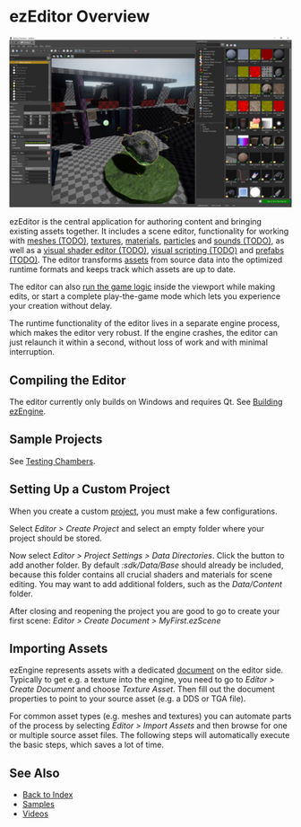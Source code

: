 # ezEditor Overview

<!-- TODO: This page needs a lot more information -->

![ezEditor](media/ezEditor.jpg)

ezEditor is the central application for authoring content and bringing existing assets together. It includes a scene editor, functionality for working with [meshes (TODO)](../graphics/meshes-overview.md), [textures](../graphics/textures-overview.md), [materials](../materials/materials-overview.md), [particles](../effects/particle-effects/particle-effects-overview.md) and [sounds (TODO)](../sound/sound-overview.md), as well as a [visual shader editor (TODO)](../materials/visual-shaders.md), [visual scripting (TODO)](../custom-code/visual-script/visual-script-overview.md) and [prefabs (TODO)](../prefabs/prefabs-overview.md). The editor transforms [assets](../assets/assets-overview.md) from source data into the optimized runtime formats and keeps track which assets are up to date.

The editor can also [run the game logic](run-scene.md) inside the viewport while making edits, or start a complete play-the-game mode which lets you experience your creation without delay.

The runtime functionality of the editor lives in a separate engine process, which makes the editor very robust. If the engine crashes, the editor can just relaunch it within a second, without loss of work and with minimal interruption.

## Compiling the Editor

The editor currently only builds on Windows and requires Qt. See [Building ezEngine](../build/building-ez.md).

## Sample Projects

See [Testing Chambers](../samples/testing-chambers.md).

## Setting Up a Custom Project

When you create a custom [project](../projects/projects-overview.md), you must make a few configurations.

Select *Editor > Create Project* and select an empty folder where your project should be stored.

Now select *Editor > Project Settings > Data Directories*. Click the button to add another folder. By default *:sdk/Data/Base* should already be included, because this folder contains all crucial shaders and materials for scene editing. You may want to add additional folders, such as the *Data/Content* folder.

After closing and reopening the project you are good to go to create your first scene: *Editor > Create Document > MyFirst.ezScene*

## Importing Assets

ezEngine represents assets with a dedicated [document](editor-documents.md) on the editor side. Typically to get e.g. a texture into the engine, you need to go to *Editor > Create Document* and choose *Texture Asset*. Then fill out the document properties to point to your source asset (e.g. a DDS or TGA file).

For common asset types (e.g. meshes and textures) you can automate parts of the process by selecting *Editor > Import Assets* and then browse for one or multiple source asset files. The following steps will automatically execute the basic steps, which saves a lot of time.

## See Also

* [Back to Index](../index.md)
* [Samples](../samples/samples-overview.md)
* [Videos](../appendix/videos.md)
